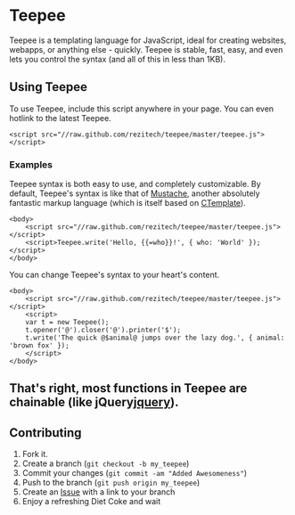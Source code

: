 Teepee
======

Teepee is a templating language for JavaScript, ideal for creating websites, webapps, or anything else - quickly.  Teepee is stable, fast, easy, and even lets you control the syntax (and all of this in less than 1KB).


Using Teepee
------------

To use Teepee, include this script anywhere in your page.  You can even hotlink to the latest Teepee.

	<script src="//raw.github.com/rezitech/teepee/master/teepee.js"></script>

### Examples

Teepee syntax is both easy to use, and completely customizable.  By default, Teepee's syntax is like that of [Mustache][mustache], another absolutely fantastic markup language (which is itself based on [CTemplate][ctemplate]).

	<body>
		<script src="//raw.github.com/rezitech/teepee/master/teepee.js"></script>
		<script>Teepee.write('Hello, {{=who}}!', { who: 'World' });</script>
	</body>

You can change Teepee's syntax to your heart's content.

	<body>
		<script src="//raw.github.com/rezitech/teepee/master/teepee.js"></script>
		<script>
		var t = new Teepee();
		t.opener('@').closer('@').printer('$');
		t.write('The quick @$animal@ jumps over the lazy dog.', { animal: 'brown fox' });
		</script>
	</body>


That's right, most functions in Teepee are chainable (like jQuery[jquery]).
-----


Contributing
------------

1. Fork it.
2. Create a branch (`git checkout -b my_teepee`)
3. Commit your changes (`git commit -am "Added Awesomeness"`)
4. Push to the branch (`git push origin my_teepee`)
5. Create an [Issue][1] with a link to your branch
6. Enjoy a refreshing Diet Coke and wait

[1]: //github.com/rezitech/teepee/issues
[mustache]: http://mustache.github.com/
[ctemplate]: //code.google.com/p/google-ctemplate/
[jquery]: http://jquery.com